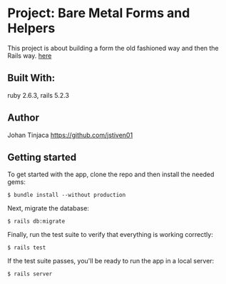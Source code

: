# Project: Bare Metal Forms and Helpers
This project is about building a form the old fashioned way and then the Rails way. [here](https://www.theodinproject.com/courses/ruby-on-rails/lessons/forms#project-1-bare-metal-forms-and-helpers)


## Built With:
ruby 2.6.3, rails 5.2.3

## Author
Johan Tinjaca https://github.com/jstiven01

## Getting started

To get started with the app, clone the repo and then install the needed gems:

```
$ bundle install --without production
```

Next, migrate the database:

```
$ rails db:migrate
```

Finally, run the test suite to verify that everything is working correctly:

```
$ rails test
```

If the test suite passes, you'll be ready to run the app in a local server:

```
$ rails server
```